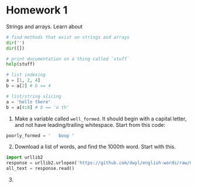 # Homework 1
Strings and arrays. Learn about
```py
# find methods that exist on strings and arrays
dir('')
dir([])

# print documentation on a thing called `stuff`
help(stuff)

# list indexing
a = [1, 2, 4]
b = a[2] # b == 4

# list/string slicing
a = 'hello there'
b = a[4:8] # b == 'o th'
```

1. Make a variable called `well_formed`. It should begin with a capital letter, and not have leading/trailing whitespace. Start from this code:
```py
poorly_formed = '   boop '
```

2. Download a list of words, and find the 1000th word. Start with this.
```py
import urllib2
response = urllib2.urlopen('https://github.com/dwyl/english-words/raw/master/words.txt')
all_text = response.read()
```

3.
